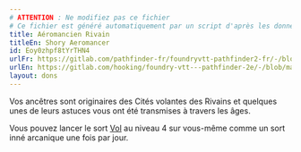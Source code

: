 ```yaml
---
# ATTENTION : Ne modifiez pas ce fichier
# Ce fichier est généré automatiquement par un script d'après les données du module Foundry VTT officiel et de sa traduction
title: Aéromancien Rivain
titleEn: Shory Aeromancer
id: Eoy0zhpf8tYrTHN4
urlFr: https://gitlab.com/pathfinder-fr/foundryvtt-pathfinder2-fr/-/blob/master/data/feats/Eoy0zhpf8tYrTHN4.htm
urlEn: https://gitlab.com/hooking/foundry-vtt---pathfinder-2e/-/blob/master/packs/data/feats.db/shory-aeromancer.json
layout: dons
---
```

Vos ancêtres sont originaires des Cités volantes des Rivains et quelques unes de leurs astuces vous ont été transmises à travers les âges.

Vous pouvez lancer le sort [Vol](../sorts/vol.md) au niveau 4 sur vous-même comme un sort inné arcanique une fois par jour.
